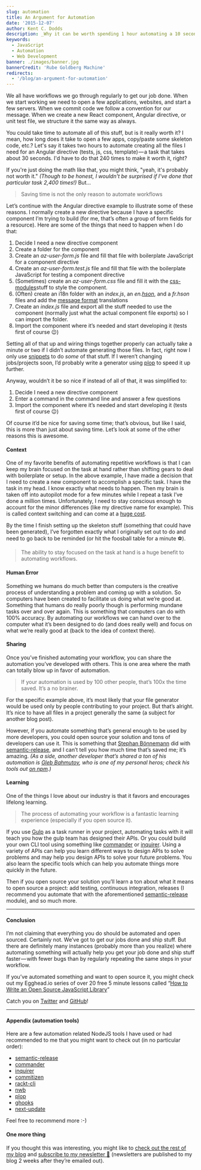 ```yaml
---
slug: automation
title: An Argument for Automation
date: '2015-12-07'
author: Kent C. Dodds
description: _Why it can be worth spending 1 hour automating a 10 second task_
keywords:
  - JavaScript
  - Automation
  - Web Development
banner: ./images/banner.jpg
bannerCredit: 'Rube Goldberg Machine'
redirects:
  - '/blog/an-argument-for-automation'
---
```


We all have workflows we go through regularly to get our job done. When we start
working we need to open a few applications, websites, and start a few servers.
When we commit code we follow a convention for our message. When we create a new
React component, Angular directive, or unit test file, we structure it the same
way as always.

You could take time to automate all of this stuff, but is it really worth it? I
mean, how long does it take to open a few apps, copy/paste some skeleton code,
etc.? Let's say it takes two hours to automate creating all the files I need for
an Angular directive (tests, js, css, template) — a task that takes about 30
seconds. I'd have to do that 240 times to make it worth it, right?

If you're just doing the math like that, you might think, "yeah, it's probably
not worth it." _(Though to be honest, I wouldn't be surprised if I've done that
particular task 2,400 times!)_ But...

> Saving time is not the only reason to automate workflows

Let’s continue with the Angular directive example to illustrate some of these
reasons. I normally create a new directive because I have a specific component
I’m trying to build (for me, that’s often a group of form fields for a
resource). Here are some of the things that need to happen when I do that:

1.  Decide I need a new directive component
2.  Create a folder for the component
3.  Create an _az-user-form.js_ file and fill that file with boilerplate
    JavaScript for a component directive
4.  Create an _az-user-form.test.js_ file and fill that file with the
    boilerplate JavaScript for testing a component directive
5.  (Sometimes) create an _az-user-form.css_ file and fill it with the
    [css-modules](http://glenmaddern.com/articles/css-modules)stuff to style the
    component.
6.  (Often) create an i18n folder with an _index.js_, an
    _en.[hson](http://npm.im/hanson)_, and a _fr.hson_ files and add the
    [message format](http://npm.im/messageformat) translations
7.  Create an _index.js_ file and export all the stuff needed to use the
    component (normally just what the actual component file exports) so I can
    import the folder.
8.  Import the component where it’s needed and start developing it (tests first
    of course 😉)

Setting all of that up and wiring things together properly can actually take a
minute or two if I didn’t automate generating those files. In fact, right now I
only use
[snippets](https://github.com/kentcdodds/dotfiles/tree/master/.janus/vim-kentcdodds-snippets/snippets)
to do _some_ of that stuff. If I weren’t changing jobs/projects soon, I’d
probably write a generator using [plop](http://npm.im/plop) to speed it up
further.

Anyway, wouldn’t it be so nice if instead of all of that, it was simplified to:

1. Decide I need a new directive component
2. Enter a command in the command line and answer a few questions
3. Import the component where it’s needed and start developing it (tests first
   of course 😉)

Of course it’d be nice for saving some time; that’s obvious, but like I said,
this is more than just about saving time. Let’s look at some of the other
reasons this is awesome.

#### Context

One of my favorite benefits of automating repetitive workflows is that I can
keep my brain focused on the task at hand rather than shifting gears to deal
with boilerplate or setup. In the above example, I have made a decision that I
need to create a new component to accomplish a specific task. I have the task in
my head. I know exactly what needs to happen. Then my brain is taken off into
autopilot mode for a few minutes while I repeat a task I’ve done a million
times. Unfortunately, I need to stay conscious enough to account for the minor
differences (like my directive name for example). This is called context
switching and can come at a
[huge cost](http://www.petrikainulainen.net/software-development/processes/the-cost-of-context-switching/).

By the time I finish setting up the skeleton stuff (something that could have
been generated), I’ve forgotten exactly what I originally set out to do and need
to go back to be reminded (or hit the foosball table for a minute ⚽️).

> The ability to stay focused on the task at hand is a huge benefit to
> automating workflows.

#### Human Error

Something we humans do much better than computers is the creative process of
understanding a problem and coming up with a solution. So computers have been
created to facilitate us doing what we’re good at. Something that humans do
really poorly though is performing mundane tasks over and over again. This is
something that computers can do with 100% accuracy. By automating our workflows
we can hand over to the computer what it’s been designed to do (and does really
well) and focus on what we’re really good at (back to the idea of context
there).

#### Sharing

Once you’ve finished automating your workflow, you can share the automation
you’ve developed with others. This is one area where the math can totally blow
up in favor of automation.

> If your automation is used by 100 other people, that’s 100x the time saved.
> It’s a no brainer.

For the specific example above, it’s most likely that your file generator would
be used only by people contributing to your project. But that’s alright. It’s
nice to have all files in a project generally the same (a subject for another
blog post).

However, if you automate something that’s general enough to be used by more
developers, you could open source your solution and tons of developers can use
it. This is something that [Stephan Bönnemann](https://medium.com/@boennemann)
did with [semantic-release](http://npm.im/semantic-release), and I can’t tell
you how much time that’s saved me; it’s amazing. _(As a side, another developer
that’s shared a ton of his automation is
[Gleb Bahmutov](https://medium.com/@bahmutov), who is one of my personal heros;
check his tools out [on npm](https://www.npmjs.com/~bahmutov).)_

#### Learning

One of the things I love about our industry is that it favors and encourages
lifelong learning.

> The process of automating your workflow is a fantastic learning experience
> (especially if you open source it).

If you use [Gulp](http://npm.im/gulp) as a task runner in your project,
automating tasks with it will teach you how the gulp team has designed their
APIs. Or you could build your own CLI tool using something like
[commander](http://npm.im/commander) or [inquirer](http://npm.im/inquirer).
Using a variety of APIs can help you learn different ways to design APIs to
solve problems and may help you design APIs to solve your future problems. You
also learn the specific tools which can help you automate things more quickly in
the future.

Then if you open source your solution you’ll learn a ton about what it means to
open source a project: add testing, continuous integration, releases (I
recommend you automate that with the aforementioned
[semantic-release](http://npm.im/semantic-release) module), and so much more.

---

#### Conclusion

I’m not claiming that everything you do should be automated and open sourced.
Certainly not. We’ve got to get our jobs done and ship stuff. But there are
definitely many instances (probably more than you realize) where automating
something will actually help you get your job done and ship stuff faster — with
fewer bugs than by regularly repeating the same steps in your workflow.

If you’ve automated something and want to open source it, you might check out my
Egghead.io series of over 20 free 5 minute lessons called
“[How to Write an Open Source JavaScript Library](https://egghead.io/series/how-to-write-an-open-source-javascript-library)”

Catch you on [Twitter](https://twitter.com/kentcdodds) and
[GitHub](https://github.com/kentcdodds)!

---

#### Appendix (automation tools)

Here are a few automation related NodeJS tools I have used or had recommended to
me that you might want to check out (in no particular order):

- [semantic-release](http://npm.im/semantic-release)
- [commander](http://npm.im/commander)
- [inquirer](http://npm.im/inquirer)
- [commitizen](http://npm.im/commitizen)
- [rackt-cli](http://npm.im/rackt-cli)
- [nwb](http://npm.im/nwb)
- [plop](http://npm.im/plop)
- [ghooks](http://npm.im/ghooks)
- [next-update](http://npm.im/next-update)

Feel free to recommend more :-)

#### One more thing

If you thought this was interesting, you might like to
[check out the rest of my blog](https://blog.kentcdodds.com/) and
[subscribe to my newsletter 💌](https://kcd.im/news) (newsletters are published
to my blog 2 weeks after they’re emailed out).
